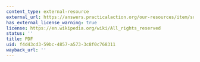 ```yaml
---
content_type: external-resource
external_url: https://answers.practicalaction.org/our-resources/item/solar-distillation#:~:text=Solar%20distillation%20is%20the%20process,get%20pure%20water%20for%20drinking.&text=Unlike%20other%20methods%20of%20water,alternative%20to%20clean%20drinking%20water.
has_external_license_warning: true
license: https://en.wikipedia.org/wiki/All_rights_reserved
status: ''
title: PDF
uid: f4d43cd3-59bc-4857-a573-3c8f0c768311
wayback_url: ''
---
```

